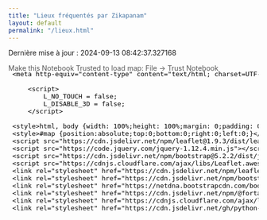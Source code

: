 ```yaml
---
title: "Lieux fréquentés par Zikapanam"
layout: default
permalink: "/lieux.html"
---
```

<p>Dernière mise à jour : 2024-09-13 08:42:37.327168</p><div style="width:100%;"><div style="position:relative;width:100%;height:0;padding-bottom:60%;"><span style="color:#565656">Make this Notebook Trusted to load map: File -> Trust Notebook</span><iframe srcdoc="&lt;!DOCTYPE html&gt;
&lt;html&gt;
&lt;head&gt;
    
    &lt;meta http-equiv=&quot;content-type&quot; content=&quot;text/html; charset=UTF-8&quot; /&gt;
    
        &lt;script&gt;
            L_NO_TOUCH = false;
            L_DISABLE_3D = false;
        &lt;/script&gt;
    
    &lt;style&gt;html, body {width: 100%;height: 100%;margin: 0;padding: 0;}&lt;/style&gt;
    &lt;style&gt;#map {position:absolute;top:0;bottom:0;right:0;left:0;}&lt;/style&gt;
    &lt;script src=&quot;https://cdn.jsdelivr.net/npm/leaflet@1.9.3/dist/leaflet.js&quot;&gt;&lt;/script&gt;
    &lt;script src=&quot;https://code.jquery.com/jquery-1.12.4.min.js&quot;&gt;&lt;/script&gt;
    &lt;script src=&quot;https://cdn.jsdelivr.net/npm/bootstrap@5.2.2/dist/js/bootstrap.bundle.min.js&quot;&gt;&lt;/script&gt;
    &lt;script src=&quot;https://cdnjs.cloudflare.com/ajax/libs/Leaflet.awesome-markers/2.0.2/leaflet.awesome-markers.js&quot;&gt;&lt;/script&gt;
    &lt;link rel=&quot;stylesheet&quot; href=&quot;https://cdn.jsdelivr.net/npm/leaflet@1.9.3/dist/leaflet.css&quot;/&gt;
    &lt;link rel=&quot;stylesheet&quot; href=&quot;https://cdn.jsdelivr.net/npm/bootstrap@5.2.2/dist/css/bootstrap.min.css&quot;/&gt;
    &lt;link rel=&quot;stylesheet&quot; href=&quot;https://netdna.bootstrapcdn.com/bootstrap/3.0.0/css/bootstrap.min.css&quot;/&gt;
    &lt;link rel=&quot;stylesheet&quot; href=&quot;https://cdn.jsdelivr.net/npm/@fortawesome/fontawesome-free@6.2.0/css/all.min.css&quot;/&gt;
    &lt;link rel=&quot;stylesheet&quot; href=&quot;https://cdnjs.cloudflare.com/ajax/libs/Leaflet.awesome-markers/2.0.2/leaflet.awesome-markers.css&quot;/&gt;
    &lt;link rel=&quot;stylesheet&quot; href=&quot;https://cdn.jsdelivr.net/gh/python-visualization/folium/folium/templates/leaflet.awesome.rotate.min.css&quot;/&gt;
    
            &lt;meta name=&quot;viewport&quot; content=&quot;width=device-width,
                initial-scale=1.0, maximum-scale=1.0, user-scalable=no&quot; /&gt;
            &lt;style&gt;
                #map_35158d91ae2616f8cedb069e02afed3d {
                    position: relative;
                    width: 100.0%;
                    height: 100.0%;
                    left: 0.0%;
                    top: 0.0%;
                }
                .leaflet-container { font-size: 1rem; }
            &lt;/style&gt;
        
&lt;/head&gt;
&lt;body&gt;
    
    
            &lt;div class=&quot;folium-map&quot; id=&quot;map_35158d91ae2616f8cedb069e02afed3d&quot; &gt;&lt;/div&gt;
        
&lt;/body&gt;
&lt;script&gt;
    
    
            var map_35158d91ae2616f8cedb069e02afed3d = L.map(
                &quot;map_35158d91ae2616f8cedb069e02afed3d&quot;,
                {
                    center: [48.85142899345715, 2.370790677502705],
                    crs: L.CRS.EPSG3857,
                    zoom: 12,
                    zoomControl: true,
                    preferCanvas: false,
                }
            );

            

        
    
            var tile_layer_0b4d08669c72f52bfe69368f1a51af73 = L.tileLayer(
                &quot;https://{s}.tile.openstreetmap.org/{z}/{x}/{y}.png&quot;,
                {&quot;attribution&quot;: &quot;Data by \u0026copy; \u003ca target=\&quot;_blank\&quot; href=\&quot;http://openstreetmap.org\&quot;\u003eOpenStreetMap\u003c/a\u003e, under \u003ca target=\&quot;_blank\&quot; href=\&quot;http://www.openstreetmap.org/copyright\&quot;\u003eODbL\u003c/a\u003e.&quot;, &quot;detectRetina&quot;: false, &quot;maxNativeZoom&quot;: 18, &quot;maxZoom&quot;: 18, &quot;minZoom&quot;: 0, &quot;noWrap&quot;: false, &quot;opacity&quot;: 1, &quot;subdomains&quot;: &quot;abc&quot;, &quot;tms&quot;: false}
            ).addTo(map_35158d91ae2616f8cedb069e02afed3d);
        
    
            var marker_0dfafb56d8ddccaf611f9c019011c564 = L.marker(
                [48.853065032611624, 2.400673765614945],
                {}
            ).addTo(map_35158d91ae2616f8cedb069e02afed3d);
        
    
            var icon_67322c389fabdb63c2a7cdbb6488ff76 = L.AwesomeMarkers.icon(
                {&quot;extraClasses&quot;: &quot;fa-rotate-0&quot;, &quot;icon&quot;: &quot;ok-sign&quot;, &quot;iconColor&quot;: &quot;white&quot;, &quot;markerColor&quot;: &quot;purple&quot;, &quot;prefix&quot;: &quot;glyphicon&quot;}
            );
            marker_0dfafb56d8ddccaf611f9c019011c564.setIcon(icon_67322c389fabdb63c2a7cdbb6488ff76);
        
    
        var popup_efd640f7c223377fded3288a3154b691 = L.popup({&quot;maxWidth&quot;: &quot;100%&quot;});

        
            
                var html_bb79c92bd128e089039e1a3c85739923 = $(`&lt;div id=&quot;html_bb79c92bd128e089039e1a3c85739923&quot; style=&quot;width: 100.0%; height: 100.0%;&quot;&gt;&lt;div style=&quot;font-size: large&quot;&gt;&lt;b&gt;Centre Ken Saro-Wiwa | 75020&lt;/b&gt; &lt;i&gt;Studio de répétition&lt;/i&gt; 75020 &lt;a href=&quot;https://maps.app.goo.gl/97dGPovR2YW11PQWA&quot; target=&quot;_blank&quot;&gt;Google Maps URL&lt;/a&gt;&lt;/div&gt;&lt;/div&gt;`)[0];
                popup_efd640f7c223377fded3288a3154b691.setContent(html_bb79c92bd128e089039e1a3c85739923);
            
        

        marker_0dfafb56d8ddccaf611f9c019011c564.bindPopup(popup_efd640f7c223377fded3288a3154b691)
        ;

        
    
    
            var marker_c396388c15e12a5d05b21842a3b9e93c = L.marker(
                [48.89759757732897, 2.4079245914041887],
                {}
            ).addTo(map_35158d91ae2616f8cedb069e02afed3d);
        
    
            var icon_03bdd2d6b12649c5dc009746c174c34a = L.AwesomeMarkers.icon(
                {&quot;extraClasses&quot;: &quot;fa-rotate-0&quot;, &quot;icon&quot;: &quot;ok-sign&quot;, &quot;iconColor&quot;: &quot;white&quot;, &quot;markerColor&quot;: &quot;purple&quot;, &quot;prefix&quot;: &quot;glyphicon&quot;}
            );
            marker_c396388c15e12a5d05b21842a3b9e93c.setIcon(icon_03bdd2d6b12649c5dc009746c174c34a);
        
    
        var popup_c6d331845196546daf79ec568521c43a = L.popup({&quot;maxWidth&quot;: &quot;100%&quot;});

        
            
                var html_fa14bd53c0ee5b2a9b2932ac15481993 = $(`&lt;div id=&quot;html_fa14bd53c0ee5b2a9b2932ac15481993&quot; style=&quot;width: 100.0%; height: 100.0%;&quot;&gt;&lt;div style=&quot;font-size: large&quot;&gt;&lt;b&gt;DGD Music Studio | 93500&lt;/b&gt; &lt;i&gt;Studio de répétition&lt;/i&gt; 93500 &lt;a href=&quot;https://goo.gl/maps/2U7zzqLwrXkXvK557&quot; target=&quot;_blank&quot;&gt;Google Maps URL&lt;/a&gt;&lt;/div&gt;&lt;/div&gt;`)[0];
                popup_c6d331845196546daf79ec568521c43a.setContent(html_fa14bd53c0ee5b2a9b2932ac15481993);
            
        

        marker_c396388c15e12a5d05b21842a3b9e93c.bindPopup(popup_c6d331845196546daf79ec568521c43a)
        ;

        
    
    
            var marker_d1efeb67447e7afad321065e70a6b6b1 = L.marker(
                [48.8844019626705, 2.353836096272236],
                {}
            ).addTo(map_35158d91ae2616f8cedb069e02afed3d);
        
    
            var icon_5bc9c7907510494aafe5cd860dbca81b = L.AwesomeMarkers.icon(
                {&quot;extraClasses&quot;: &quot;fa-rotate-0&quot;, &quot;icon&quot;: &quot;ok-sign&quot;, &quot;iconColor&quot;: &quot;white&quot;, &quot;markerColor&quot;: &quot;purple&quot;, &quot;prefix&quot;: &quot;glyphicon&quot;}
            );
            marker_d1efeb67447e7afad321065e70a6b6b1.setIcon(icon_5bc9c7907510494aafe5cd860dbca81b);
        
    
        var popup_5334b78af597fc0063d5320e0e66992c = L.popup({&quot;maxWidth&quot;: &quot;100%&quot;});

        
            
                var html_8a348e1e60a5eb2821c2909902f33494 = $(`&lt;div id=&quot;html_8a348e1e60a5eb2821c2909902f33494&quot; style=&quot;width: 100.0%; height: 100.0%;&quot;&gt;&lt;div style=&quot;font-size: large&quot;&gt;&lt;b&gt;FGO Barbara | 75018&lt;/b&gt; &lt;i&gt;Studio de répétition&lt;/i&gt; 75018 &lt;a href=&quot;https://maps.app.goo.gl/3xXtM8e3Jfy25vYU7&quot; target=&quot;_blank&quot;&gt;Google Maps URL&lt;/a&gt;&lt;/div&gt;&lt;/div&gt;`)[0];
                popup_5334b78af597fc0063d5320e0e66992c.setContent(html_8a348e1e60a5eb2821c2909902f33494);
            
        

        marker_d1efeb67447e7afad321065e70a6b6b1.bindPopup(popup_5334b78af597fc0063d5320e0e66992c)
        ;

        
    
    
            var marker_92f00333700aba2056befaf40a2c72e5 = L.marker(
                [48.85420607684811, 2.4204710257402606],
                {}
            ).addTo(map_35158d91ae2616f8cedb069e02afed3d);
        
    
            var icon_b38bebff7c2c9ff99595ceab1c078360 = L.AwesomeMarkers.icon(
                {&quot;extraClasses&quot;: &quot;fa-rotate-0&quot;, &quot;icon&quot;: &quot;ok-sign&quot;, &quot;iconColor&quot;: &quot;white&quot;, &quot;markerColor&quot;: &quot;purple&quot;, &quot;prefix&quot;: &quot;glyphicon&quot;}
            );
            marker_92f00333700aba2056befaf40a2c72e5.setIcon(icon_b38bebff7c2c9ff99595ceab1c078360);
        
    
        var popup_8fec273a295de314be509da924596636 = L.popup({&quot;maxWidth&quot;: &quot;100%&quot;});

        
            
                var html_82922c5f7e3401b84217b055445d130a = $(`&lt;div id=&quot;html_82922c5f7e3401b84217b055445d130a&quot; style=&quot;width: 100.0%; height: 100.0%;&quot;&gt;&lt;div style=&quot;font-size: large&quot;&gt;&lt;b&gt;Studio 440 Montreuil | 93100&lt;/b&gt; &lt;i&gt;Studio de répétition&lt;/i&gt; 93100 &lt;a href=&quot;https://maps.app.goo.gl/WcZ9h8611RD22AWU9&quot; target=&quot;_blank&quot;&gt;Google Maps URL&lt;/a&gt;&lt;/div&gt;&lt;/div&gt;`)[0];
                popup_8fec273a295de314be509da924596636.setContent(html_82922c5f7e3401b84217b055445d130a);
            
        

        marker_92f00333700aba2056befaf40a2c72e5.bindPopup(popup_8fec273a295de314be509da924596636)
        ;

        
    
    
            var marker_f10ded2525d6f427e78bc7b45db0a8a6 = L.marker(
                [48.873174660020716, 2.353390893253403],
                {}
            ).addTo(map_35158d91ae2616f8cedb069e02afed3d);
        
    
            var icon_5f535a5b3fbca210335e89c6e8501c1b = L.AwesomeMarkers.icon(
                {&quot;extraClasses&quot;: &quot;fa-rotate-0&quot;, &quot;icon&quot;: &quot;ok-sign&quot;, &quot;iconColor&quot;: &quot;white&quot;, &quot;markerColor&quot;: &quot;purple&quot;, &quot;prefix&quot;: &quot;glyphicon&quot;}
            );
            marker_f10ded2525d6f427e78bc7b45db0a8a6.setIcon(icon_5f535a5b3fbca210335e89c6e8501c1b);
        
    
        var popup_c09e8d71c6eaed0255d090b3f44fd602 = L.popup({&quot;maxWidth&quot;: &quot;100%&quot;});

        
            
                var html_4ba5c4758f7e2e9c3da770db445a013f = $(`&lt;div id=&quot;html_4ba5c4758f7e2e9c3da770db445a013f&quot; style=&quot;width: 100.0%; height: 100.0%;&quot;&gt;&lt;div style=&quot;font-size: large&quot;&gt;&lt;b&gt;Studio Bleu 10ème | 75010&lt;/b&gt; &lt;i&gt;Studio de répétition&lt;/i&gt; 75010 &lt;a href=&quot;https://goo.gl/maps/Syr6wv2vf6CZSDUz5&quot; target=&quot;_blank&quot;&gt;Google Maps URL&lt;/a&gt;&lt;/div&gt;&lt;/div&gt;`)[0];
                popup_c09e8d71c6eaed0255d090b3f44fd602.setContent(html_4ba5c4758f7e2e9c3da770db445a013f);
            
        

        marker_f10ded2525d6f427e78bc7b45db0a8a6.bindPopup(popup_c09e8d71c6eaed0255d090b3f44fd602)
        ;

        
    
    
            var marker_18795ae29ab65382cb452aff9d4e9c9a = L.marker(
                [48.85799891138765, 2.372357677910995],
                {}
            ).addTo(map_35158d91ae2616f8cedb069e02afed3d);
        
    
            var icon_cfd688323ec9572435ee5989aeac582c = L.AwesomeMarkers.icon(
                {&quot;extraClasses&quot;: &quot;fa-rotate-0&quot;, &quot;icon&quot;: &quot;ok-sign&quot;, &quot;iconColor&quot;: &quot;white&quot;, &quot;markerColor&quot;: &quot;purple&quot;, &quot;prefix&quot;: &quot;glyphicon&quot;}
            );
            marker_18795ae29ab65382cb452aff9d4e9c9a.setIcon(icon_cfd688323ec9572435ee5989aeac582c);
        
    
        var popup_47c8f07a82568c880733d4fafca7e510 = L.popup({&quot;maxWidth&quot;: &quot;100%&quot;});

        
            
                var html_b83c365c789ce3914203b0c0c1cdebca = $(`&lt;div id=&quot;html_b83c365c789ce3914203b0c0c1cdebca&quot; style=&quot;width: 100.0%; height: 100.0%;&quot;&gt;&lt;div style=&quot;font-size: large&quot;&gt;&lt;b&gt;Studio Campus | 75011&lt;/b&gt; &lt;i&gt;Studio de répétition&lt;/i&gt; 75011 &lt;a href=&quot;https://goo.gl/maps/nEQQ53QDHM11uj467&quot; target=&quot;_blank&quot;&gt;Google Maps URL&lt;/a&gt;&lt;/div&gt;&lt;/div&gt;`)[0];
                popup_47c8f07a82568c880733d4fafca7e510.setContent(html_b83c365c789ce3914203b0c0c1cdebca);
            
        

        marker_18795ae29ab65382cb452aff9d4e9c9a.bindPopup(popup_47c8f07a82568c880733d4fafca7e510)
        ;

        
    
    
            var marker_609f992be0879c1c40387f35c14c95bc = L.marker(
                [48.81998636835969, 2.338572028835795],
                {}
            ).addTo(map_35158d91ae2616f8cedb069e02afed3d);
        
    
            var icon_4f246b101f07493f8977f188ff899e97 = L.AwesomeMarkers.icon(
                {&quot;extraClasses&quot;: &quot;fa-rotate-0&quot;, &quot;icon&quot;: &quot;ok-sign&quot;, &quot;iconColor&quot;: &quot;white&quot;, &quot;markerColor&quot;: &quot;purple&quot;, &quot;prefix&quot;: &quot;glyphicon&quot;}
            );
            marker_609f992be0879c1c40387f35c14c95bc.setIcon(icon_4f246b101f07493f8977f188ff899e97);
        
    
        var popup_8a163df4d3d6ea260ca5e4f12cb05fe5 = L.popup({&quot;maxWidth&quot;: &quot;100%&quot;});

        
            
                var html_85d158299d6cb517cda00f8a041810b7 = $(`&lt;div id=&quot;html_85d158299d6cb517cda00f8a041810b7&quot; style=&quot;width: 100.0%; height: 100.0%;&quot;&gt;&lt;div style=&quot;font-size: large&quot;&gt;&lt;b&gt;Studio Cité Internationale Universitaire de Paris | 75014&lt;/b&gt; &lt;i&gt;Studio de répétition&lt;/i&gt; 75014 &lt;a href=&quot;https://goo.gl/maps/GGGPWdZjd6kPJiAt9?coh=178572&amp;entry=tt&quot; target=&quot;_blank&quot;&gt;Google Maps URL&lt;/a&gt;&lt;/div&gt;&lt;/div&gt;`)[0];
                popup_8a163df4d3d6ea260ca5e4f12cb05fe5.setContent(html_85d158299d6cb517cda00f8a041810b7);
            
        

        marker_609f992be0879c1c40387f35c14c95bc.bindPopup(popup_8a163df4d3d6ea260ca5e4f12cb05fe5)
        ;

        
    
    
            var marker_96dda0df339a512594aa6ac3c3673c2b = L.marker(
                [48.87429992577817, 2.3460767134926135],
                {}
            ).addTo(map_35158d91ae2616f8cedb069e02afed3d);
        
    
            var icon_8de5a9579238c79fda6d83469fa359b0 = L.AwesomeMarkers.icon(
                {&quot;extraClasses&quot;: &quot;fa-rotate-0&quot;, &quot;icon&quot;: &quot;ok-sign&quot;, &quot;iconColor&quot;: &quot;white&quot;, &quot;markerColor&quot;: &quot;purple&quot;, &quot;prefix&quot;: &quot;glyphicon&quot;}
            );
            marker_96dda0df339a512594aa6ac3c3673c2b.setIcon(icon_8de5a9579238c79fda6d83469fa359b0);
        
    
        var popup_97cf6e2c76c9c1c8b243f3771eb2a574 = L.popup({&quot;maxWidth&quot;: &quot;100%&quot;});

        
            
                var html_210848e0b2535e75ec29a252b5d8114c = $(`&lt;div id=&quot;html_210848e0b2535e75ec29a252b5d8114c&quot; style=&quot;width: 100.0%; height: 100.0%;&quot;&gt;&lt;div style=&quot;font-size: large&quot;&gt;&lt;b&gt;Studio HF 9ème | 75009&lt;/b&gt; &lt;i&gt;Studio de répétition&lt;/i&gt; 75009 &lt;a href=&quot;https://goo.gl/maps/uYuq8duwjxSXfh3h7&quot; target=&quot;_blank&quot;&gt;Google Maps URL&lt;/a&gt;&lt;/div&gt;&lt;/div&gt;`)[0];
                popup_97cf6e2c76c9c1c8b243f3771eb2a574.setContent(html_210848e0b2535e75ec29a252b5d8114c);
            
        

        marker_96dda0df339a512594aa6ac3c3673c2b.bindPopup(popup_97cf6e2c76c9c1c8b243f3771eb2a574)
        ;

        
    
    
            var marker_4b5e09550d3a6274580de0f54d112c8e = L.marker(
                [48.83185877488834, 2.3389437932534025],
                {}
            ).addTo(map_35158d91ae2616f8cedb069e02afed3d);
        
    
            var icon_251f7c5ae7e1a8c6f8464ab9fe306ffb = L.AwesomeMarkers.icon(
                {&quot;extraClasses&quot;: &quot;fa-rotate-0&quot;, &quot;icon&quot;: &quot;ok-sign&quot;, &quot;iconColor&quot;: &quot;white&quot;, &quot;markerColor&quot;: &quot;purple&quot;, &quot;prefix&quot;: &quot;glyphicon&quot;}
            );
            marker_4b5e09550d3a6274580de0f54d112c8e.setIcon(icon_251f7c5ae7e1a8c6f8464ab9fe306ffb);
        
    
        var popup_b78b0432cca12e35ee1380896b3b3e64 = L.popup({&quot;maxWidth&quot;: &quot;100%&quot;});

        
            
                var html_00e6d115a827779b5c6ada8cc2a14203 = $(`&lt;div id=&quot;html_00e6d115a827779b5c6ada8cc2a14203&quot; style=&quot;width: 100.0%; height: 100.0%;&quot;&gt;&lt;div style=&quot;font-size: large&quot;&gt;&lt;b&gt;Studio HF 14ème | 75014&lt;/b&gt; &lt;i&gt;Studio de répétition&lt;/i&gt; 75014 &lt;a href=&quot;https://goo.gl/maps/3DWxVr6H9K4CwEaX9&quot; target=&quot;_blank&quot;&gt;Google Maps URL&lt;/a&gt;&lt;/div&gt;&lt;/div&gt;`)[0];
                popup_b78b0432cca12e35ee1380896b3b3e64.setContent(html_00e6d115a827779b5c6ada8cc2a14203);
            
        

        marker_4b5e09550d3a6274580de0f54d112c8e.bindPopup(popup_b78b0432cca12e35ee1380896b3b3e64)
        ;

        
    
    
            var marker_7852ef688f90af5a729e641a3ffa5745 = L.marker(
                [48.83089459102877, 2.378753664417801],
                {}
            ).addTo(map_35158d91ae2616f8cedb069e02afed3d);
        
    
            var icon_3e528e6031449b7a49712aa47eac1b31 = L.AwesomeMarkers.icon(
                {&quot;extraClasses&quot;: &quot;fa-rotate-0&quot;, &quot;icon&quot;: &quot;ok-sign&quot;, &quot;iconColor&quot;: &quot;white&quot;, &quot;markerColor&quot;: &quot;purple&quot;, &quot;prefix&quot;: &quot;glyphicon&quot;}
            );
            marker_7852ef688f90af5a729e641a3ffa5745.setIcon(icon_3e528e6031449b7a49712aa47eac1b31);
        
    
        var popup_1c435c71001b5927f83e00bc2fa6451e = L.popup({&quot;maxWidth&quot;: &quot;100%&quot;});

        
            
                var html_af23a7506e74da70e474a45a98759570 = $(`&lt;div id=&quot;html_af23a7506e74da70e474a45a98759570&quot; style=&quot;width: 100.0%; height: 100.0%;&quot;&gt;&lt;div style=&quot;font-size: large&quot;&gt;&lt;b&gt;Studio Luna Rossa | 75013&lt;/b&gt; &lt;i&gt;Studio de répétition&lt;/i&gt; 75013 &lt;a href=&quot;https://goo.gl/maps/az59anDD3cVYi88z8&quot; target=&quot;_blank&quot;&gt;Google Maps URL&lt;/a&gt;&lt;/div&gt;&lt;/div&gt;`)[0];
                popup_1c435c71001b5927f83e00bc2fa6451e.setContent(html_af23a7506e74da70e474a45a98759570);
            
        

        marker_7852ef688f90af5a729e641a3ffa5745.bindPopup(popup_1c435c71001b5927f83e00bc2fa6451e)
        ;

        
    
    
            var marker_bc6a463b97d774237b5ba0e239542b23 = L.marker(
                [48.81381396087733, 2.4712191797606593],
                {}
            ).addTo(map_35158d91ae2616f8cedb069e02afed3d);
        
    
            var icon_3f399d2ac843efcf749f242f5664f1b6 = L.AwesomeMarkers.icon(
                {&quot;extraClasses&quot;: &quot;fa-rotate-0&quot;, &quot;icon&quot;: &quot;ok-sign&quot;, &quot;iconColor&quot;: &quot;white&quot;, &quot;markerColor&quot;: &quot;purple&quot;, &quot;prefix&quot;: &quot;glyphicon&quot;}
            );
            marker_bc6a463b97d774237b5ba0e239542b23.setIcon(icon_3f399d2ac843efcf749f242f5664f1b6);
        
    
        var popup_5598f2c8e71b4494bf2444fb50a02162 = L.popup({&quot;maxWidth&quot;: &quot;100%&quot;});

        
            
                var html_ec418716e40ab9a056cc16852483b55d = $(`&lt;div id=&quot;html_ec418716e40ab9a056cc16852483b55d&quot; style=&quot;width: 100.0%; height: 100.0%;&quot;&gt;&lt;div style=&quot;font-size: large&quot;&gt;&lt;b&gt;Studio Pulsar | 94340&lt;/b&gt; &lt;i&gt;Studio de répétition&lt;/i&gt; 94340 &lt;a href=&quot;https://goo.gl/maps/GPdCe3CcLi7DSJsS6&quot; target=&quot;_blank&quot;&gt;Google Maps URL&lt;/a&gt;&lt;/div&gt;&lt;/div&gt;`)[0];
                popup_5598f2c8e71b4494bf2444fb50a02162.setContent(html_ec418716e40ab9a056cc16852483b55d);
            
        

        marker_bc6a463b97d774237b5ba0e239542b23.bindPopup(popup_5598f2c8e71b4494bf2444fb50a02162)
        ;

        
    
    
            var marker_553770baf37382af0c3da4e18947baba = L.marker(
                [48.86131, 2.349996],
                {}
            ).addTo(map_35158d91ae2616f8cedb069e02afed3d);
        
    
            var icon_2fbe4aeba0c6ae91b9f82cf868b41b26 = L.AwesomeMarkers.icon(
                {&quot;extraClasses&quot;: &quot;fa-rotate-0&quot;, &quot;icon&quot;: &quot;ok-sign&quot;, &quot;iconColor&quot;: &quot;white&quot;, &quot;markerColor&quot;: &quot;purple&quot;, &quot;prefix&quot;: &quot;glyphicon&quot;}
            );
            marker_553770baf37382af0c3da4e18947baba.setIcon(icon_2fbe4aeba0c6ae91b9f82cf868b41b26);
        
    
        var popup_72b1c5ab5b880a1c283e1cb5645323e3 = L.popup({&quot;maxWidth&quot;: &quot;100%&quot;});

        
            
                var html_f3e01f238ec8888d90fbd8245e2ec606 = $(`&lt;div id=&quot;html_f3e01f238ec8888d90fbd8245e2ec606&quot; style=&quot;width: 100.0%; height: 100.0%;&quot;&gt;&lt;div style=&quot;font-size: large&quot;&gt;&lt;b&gt;Wacked Live | 75004&lt;/b&gt; &lt;i&gt;Studio de répétition&lt;/i&gt; 75004 &lt;a href=&quot;https://maps.app.goo.gl/wDYXg2apQRjjav228&quot; target=&quot;_blank&quot;&gt;Google Maps URL&lt;/a&gt;&lt;/div&gt;&lt;/div&gt;`)[0];
                popup_72b1c5ab5b880a1c283e1cb5645323e3.setContent(html_f3e01f238ec8888d90fbd8245e2ec606);
            
        

        marker_553770baf37382af0c3da4e18947baba.bindPopup(popup_72b1c5ab5b880a1c283e1cb5645323e3)
        ;

        
    
    
            var layer_control_ea05dc9d5bae6ea4e6cc6a237e39be3e = {
                base_layers : {
                    &quot;openstreetmap&quot; : tile_layer_0b4d08669c72f52bfe69368f1a51af73,
                },
                overlays :  {
                },
            };
            L.control.layers(
                layer_control_ea05dc9d5bae6ea4e6cc6a237e39be3e.base_layers,
                layer_control_ea05dc9d5bae6ea4e6cc6a237e39be3e.overlays,
                {&quot;autoZIndex&quot;: true, &quot;collapsed&quot;: true, &quot;position&quot;: &quot;topright&quot;}
            ).addTo(map_35158d91ae2616f8cedb069e02afed3d);
        
    
            var marker_a2db0bc78f1f0bd69668adea88f83922 = L.marker(
                [48.82912832041023, 2.3786719067457813],
                {}
            ).addTo(map_35158d91ae2616f8cedb069e02afed3d);
        
    
            var icon_4dc796f69a5577bf68b247002974050e = L.AwesomeMarkers.icon(
                {&quot;extraClasses&quot;: &quot;fa-rotate-0&quot;, &quot;icon&quot;: &quot;ok-sign&quot;, &quot;iconColor&quot;: &quot;white&quot;, &quot;markerColor&quot;: &quot;black&quot;, &quot;prefix&quot;: &quot;glyphicon&quot;}
            );
            marker_a2db0bc78f1f0bd69668adea88f83922.setIcon(icon_4dc796f69a5577bf68b247002974050e);
        
    
        var popup_985d0f2ff3904dd08a21064a09590217 = L.popup({&quot;maxWidth&quot;: &quot;100%&quot;});

        
            
                var html_de0d243cc09ab7ff5da5b55f9467d07c = $(`&lt;div id=&quot;html_de0d243cc09ab7ff5da5b55f9467d07c&quot; style=&quot;width: 100.0%; height: 100.0%;&quot;&gt;&lt;div style=&quot;font-size: large&quot;&gt;&lt;b&gt;Dupont Café Paris 13ème | 75013&lt;/b&gt; &lt;i&gt;Café Concert&lt;/i&gt; 75013 &lt;a href=&quot;https://maps.app.goo.gl/LH2ujvhDCh3eBMuk9&quot; target=&quot;_blank&quot;&gt;Google Maps URL&lt;/a&gt;&lt;/div&gt;&lt;/div&gt;`)[0];
                popup_985d0f2ff3904dd08a21064a09590217.setContent(html_de0d243cc09ab7ff5da5b55f9467d07c);
            
        

        marker_a2db0bc78f1f0bd69668adea88f83922.bindPopup(popup_985d0f2ff3904dd08a21064a09590217)
        ;

        
    
    
            var marker_9d3bf4fe109168f302258afc1cb098f2 = L.marker(
                [48.87001014194712, 2.373613523288485],
                {}
            ).addTo(map_35158d91ae2616f8cedb069e02afed3d);
        
    
            var icon_32375a8f1459123c5c90a83c511389d1 = L.AwesomeMarkers.icon(
                {&quot;extraClasses&quot;: &quot;fa-rotate-0&quot;, &quot;icon&quot;: &quot;ok-sign&quot;, &quot;iconColor&quot;: &quot;white&quot;, &quot;markerColor&quot;: &quot;black&quot;, &quot;prefix&quot;: &quot;glyphicon&quot;}
            );
            marker_9d3bf4fe109168f302258afc1cb098f2.setIcon(icon_32375a8f1459123c5c90a83c511389d1);
        
    
        var popup_08d1b1871533b13a8f35666f7a178341 = L.popup({&quot;maxWidth&quot;: &quot;100%&quot;});

        
            
                var html_466b739604d6c1f5073e096d1095eadb = $(`&lt;div id=&quot;html_466b739604d6c1f5073e096d1095eadb&quot; style=&quot;width: 100.0%; height: 100.0%;&quot;&gt;&lt;div style=&quot;font-size: large&quot;&gt;&lt;b&gt;Échiquier Paris 11ème | 75011&lt;/b&gt; &lt;i&gt;Café Concert&lt;/i&gt; 75011 &lt;a href=&quot;https://maps.app.goo.gl/dRQLGbp2Fx6e65t36&quot; target=&quot;_blank&quot;&gt;Google Maps URL&lt;/a&gt;&lt;/div&gt;&lt;/div&gt;`)[0];
                popup_08d1b1871533b13a8f35666f7a178341.setContent(html_466b739604d6c1f5073e096d1095eadb);
            
        

        marker_9d3bf4fe109168f302258afc1cb098f2.bindPopup(popup_08d1b1871533b13a8f35666f7a178341)
        ;

        
    
    
            var marker_3a5b2d693de4ee1bf0c08c198a3f475e = L.marker(
                [48.826125043705545, 2.3651739962680467],
                {}
            ).addTo(map_35158d91ae2616f8cedb069e02afed3d);
        
    
            var icon_cbc130ec62861b3d10bafee056c14f09 = L.AwesomeMarkers.icon(
                {&quot;extraClasses&quot;: &quot;fa-rotate-0&quot;, &quot;icon&quot;: &quot;ok-sign&quot;, &quot;iconColor&quot;: &quot;white&quot;, &quot;markerColor&quot;: &quot;black&quot;, &quot;prefix&quot;: &quot;glyphicon&quot;}
            );
            marker_3a5b2d693de4ee1bf0c08c198a3f475e.setIcon(icon_cbc130ec62861b3d10bafee056c14f09);
        
    
        var popup_4daacb9ead9ff4938962e1c4bb58b9da = L.popup({&quot;maxWidth&quot;: &quot;100%&quot;});

        
            
                var html_301a153894eff08cda7f95cda0c8f36f = $(`&lt;div id=&quot;html_301a153894eff08cda7f95cda0c8f36f&quot; style=&quot;width: 100.0%; height: 100.0%;&quot;&gt;&lt;div style=&quot;font-size: large&quot;&gt;&lt;b&gt;Lenouvô Cosmos | 75013&lt;/b&gt; &lt;i&gt;Café Concert&lt;/i&gt; 75013 &lt;a href=&quot;https://maps.app.goo.gl/PZ7mcrMDj4E1iaqk9&quot; target=&quot;_blank&quot;&gt;Google Maps URL&lt;/a&gt;&lt;/div&gt;&lt;/div&gt;`)[0];
                popup_4daacb9ead9ff4938962e1c4bb58b9da.setContent(html_301a153894eff08cda7f95cda0c8f36f);
            
        

        marker_3a5b2d693de4ee1bf0c08c198a3f475e.bindPopup(popup_4daacb9ead9ff4938962e1c4bb58b9da)
        ;

        
    
    
            var marker_57be3f1de2eb00d715ef9396ff775664 = L.marker(
                [48.84200298062322, 2.3413541453767475],
                {}
            ).addTo(map_35158d91ae2616f8cedb069e02afed3d);
        
    
            var icon_806937a76a96c9f0fee44a3afceac34e = L.AwesomeMarkers.icon(
                {&quot;extraClasses&quot;: &quot;fa-rotate-0&quot;, &quot;icon&quot;: &quot;ok-sign&quot;, &quot;iconColor&quot;: &quot;white&quot;, &quot;markerColor&quot;: &quot;black&quot;, &quot;prefix&quot;: &quot;glyphicon&quot;}
            );
            marker_57be3f1de2eb00d715ef9396ff775664.setIcon(icon_806937a76a96c9f0fee44a3afceac34e);
        
    
        var popup_78f9a4904d40f954b8d1549b9ca5b1b9 = L.popup({&quot;maxWidth&quot;: &quot;100%&quot;});

        
            
                var html_850ce8e78962ebcd04d8d1d2c768e28b = $(`&lt;div id=&quot;html_850ce8e78962ebcd04d8d1d2c768e28b&quot; style=&quot;width: 100.0%; height: 100.0%;&quot;&gt;&lt;div style=&quot;font-size: large&quot;&gt;&lt;b&gt;Puzzle Bar Paris 5ème | 75005&lt;/b&gt; &lt;i&gt;Café Concert&lt;/i&gt; 75005 &lt;a href=&quot;https://maps.app.goo.gl/228VgMYs2v6fVoWG8&quot; target=&quot;_blank&quot;&gt;Google Maps URL&lt;/a&gt;&lt;/div&gt;&lt;/div&gt;`)[0];
                popup_78f9a4904d40f954b8d1549b9ca5b1b9.setContent(html_850ce8e78962ebcd04d8d1d2c768e28b);
            
        

        marker_57be3f1de2eb00d715ef9396ff775664.bindPopup(popup_78f9a4904d40f954b8d1549b9ca5b1b9)
        ;

        
    
    
            var marker_b4482286a063e55ac65d11c44a547eaa = L.marker(
                [48.83550451334598, 2.341909170124855],
                {}
            ).addTo(map_35158d91ae2616f8cedb069e02afed3d);
        
    
            var icon_7840a61254c8f1ef2ffac8cf9ba32e41 = L.AwesomeMarkers.icon(
                {&quot;extraClasses&quot;: &quot;fa-rotate-0&quot;, &quot;icon&quot;: &quot;ok-sign&quot;, &quot;iconColor&quot;: &quot;white&quot;, &quot;markerColor&quot;: &quot;black&quot;, &quot;prefix&quot;: &quot;glyphicon&quot;}
            );
            marker_b4482286a063e55ac65d11c44a547eaa.setIcon(icon_7840a61254c8f1ef2ffac8cf9ba32e41);
        
    
        var popup_b9b89b7eaa22b92cc04ac7958f96203d = L.popup({&quot;maxWidth&quot;: &quot;100%&quot;});

        
            
                var html_bb3e15b30095cdb43710af9ed9f25fde = $(`&lt;div id=&quot;html_bb3e15b30095cdb43710af9ed9f25fde&quot; style=&quot;width: 100.0%; height: 100.0%;&quot;&gt;&lt;div style=&quot;font-size: large&quot;&gt;&lt;b&gt;Réveil Samaritain 14ème | 75014&lt;/b&gt; &lt;i&gt;Café Concert&lt;/i&gt; 75014 &lt;a href=&quot;https://maps.app.goo.gl/Zxgi2ckTm3iPCiKk9&quot; target=&quot;_blank&quot;&gt;Google Maps URL&lt;/a&gt;&lt;/div&gt;&lt;/div&gt;`)[0];
                popup_b9b89b7eaa22b92cc04ac7958f96203d.setContent(html_bb3e15b30095cdb43710af9ed9f25fde);
            
        

        marker_b4482286a063e55ac65d11c44a547eaa.bindPopup(popup_b9b89b7eaa22b92cc04ac7958f96203d)
        ;

        
    
    
            var marker_84e657a30ceacf894a3d02656b2380eb = L.marker(
                [48.870343040396634, 2.341294023288478],
                {}
            ).addTo(map_35158d91ae2616f8cedb069e02afed3d);
        
    
            var icon_6c3597e9f158a27e2734d4cd1d5e14ae = L.AwesomeMarkers.icon(
                {&quot;extraClasses&quot;: &quot;fa-rotate-0&quot;, &quot;icon&quot;: &quot;ok-sign&quot;, &quot;iconColor&quot;: &quot;white&quot;, &quot;markerColor&quot;: &quot;black&quot;, &quot;prefix&quot;: &quot;glyphicon&quot;}
            );
            marker_84e657a30ceacf894a3d02656b2380eb.setIcon(icon_6c3597e9f158a27e2734d4cd1d5e14ae);
        
    
        var popup_f4d09ea3377f7d404563e70124329e44 = L.popup({&quot;maxWidth&quot;: &quot;100%&quot;});

        
            
                var html_52d291fa83afafc6858ab2ac086c236a = $(`&lt;div id=&quot;html_52d291fa83afafc6858ab2ac086c236a&quot; style=&quot;width: 100.0%; height: 100.0%;&quot;&gt;&lt;div style=&quot;font-size: large&quot;&gt;&lt;b&gt;Truskel Club | 75002&lt;/b&gt; &lt;i&gt;Café Concert&lt;/i&gt; 75002 &lt;a href=&quot;https://maps.app.goo.gl/34kWjab6QLyj4rJ77&quot; target=&quot;_blank&quot;&gt;Google Maps URL&lt;/a&gt;&lt;/div&gt;&lt;/div&gt;`)[0];
                popup_f4d09ea3377f7d404563e70124329e44.setContent(html_52d291fa83afafc6858ab2ac086c236a);
            
        

        marker_84e657a30ceacf894a3d02656b2380eb.bindPopup(popup_f4d09ea3377f7d404563e70124329e44)
        ;

        
    
    
            var layer_control_55ddb794426fb942543dcd8557957d17 = {
                base_layers : {
                    &quot;openstreetmap&quot; : tile_layer_0b4d08669c72f52bfe69368f1a51af73,
                },
                overlays :  {
                },
            };
            L.control.layers(
                layer_control_55ddb794426fb942543dcd8557957d17.base_layers,
                layer_control_55ddb794426fb942543dcd8557957d17.overlays,
                {&quot;autoZIndex&quot;: true, &quot;collapsed&quot;: true, &quot;position&quot;: &quot;topright&quot;}
            ).addTo(map_35158d91ae2616f8cedb069e02afed3d);
        
&lt;/script&gt;
&lt;/html&gt;" style="position:absolute;width:100%;height:100%;left:0;top:0;border:none !important;" allowfullscreen webkitallowfullscreen mozallowfullscreen></iframe></div></div>